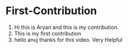 # First-Contribution
1. Hi this is Aryan and this is my contribution.
2. This is my first contribution
3. hello anuj thanks for this video. Very Helpful




